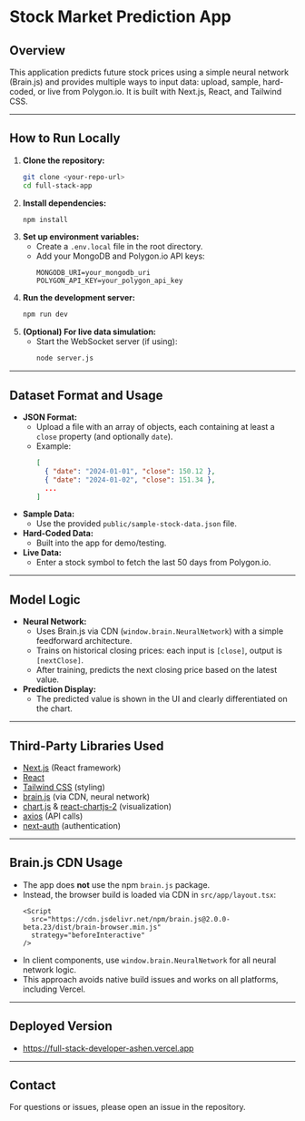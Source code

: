 # Stock Market Prediction App

## Overview
This application predicts future stock prices using a simple neural network (Brain.js) and provides multiple ways to input data: upload, sample, hard-coded, or live from Polygon.io. It is built with Next.js, React, and Tailwind CSS.

---

## How to Run Locally

1. **Clone the repository:**
   ```bash
   git clone <your-repo-url>
   cd full-stack-app
   ```
2. **Install dependencies:**
   ```bash
   npm install
   ```
3. **Set up environment variables:**
   - Create a `.env.local` file in the root directory.
   - Add your MongoDB and Polygon.io API keys:
     ```env
     MONGODB_URI=your_mongodb_uri
     POLYGON_API_KEY=your_polygon_api_key
     ```
4. **Run the development server:**
   ```bash
   npm run dev
   ```
5. **(Optional) For live data simulation:**
   - Start the WebSocket server (if using):
     ```bash
     node server.js
     ```

---

## Dataset Format and Usage

- **JSON Format:**
  - Upload a file with an array of objects, each containing at least a `close` property (and optionally `date`).
  - Example:
    ```json
    [
      { "date": "2024-01-01", "close": 150.12 },
      { "date": "2024-01-02", "close": 151.34 },
      ...
    ]
    ```
- **Sample Data:**
  - Use the provided `public/sample-stock-data.json` file.
- **Hard-Coded Data:**
  - Built into the app for demo/testing.
- **Live Data:**
  - Enter a stock symbol to fetch the last 50 days from Polygon.io.

---

## Model Logic

- **Neural Network:**
  - Uses Brain.js via CDN (`window.brain.NeuralNetwork`) with a simple feedforward architecture.
  - Trains on historical closing prices: each input is `[close]`, output is `[nextClose]`.
  - After training, predicts the next closing price based on the latest value.
- **Prediction Display:**
  - The predicted value is shown in the UI and clearly differentiated on the chart.

---

## Third-Party Libraries Used

- [Next.js](https://nextjs.org/) (React framework)
- [React](https://react.dev/)
- [Tailwind CSS](https://tailwindcss.com/) (styling)
- [brain.js](https://github.com/BrainJS/brain.js) (via CDN, neural network)
- [chart.js](https://www.chartjs.org/) & [react-chartjs-2](https://github.com/reactchartjs/react-chartjs-2) (visualization)
- [axios](https://axios-http.com/) (API calls)
- [next-auth](https://next-auth.js.org/) (authentication)

---

## Brain.js CDN Usage

- The app does **not** use the npm `brain.js` package.
- Instead, the browser build is loaded via CDN in `src/app/layout.tsx`:
  ```tsx
  <Script
    src="https://cdn.jsdelivr.net/npm/brain.js@2.0.0-beta.23/dist/brain-browser.min.js"
    strategy="beforeInteractive"
  />
  ```
- In client components, use `window.brain.NeuralNetwork` for all neural network logic.
- This approach avoids native build issues and works on all platforms, including Vercel.

---

## Deployed Version

- https://full-stack-developer-ashen.vercel.app

---

## Contact
For questions or issues, please open an issue in the repository.
